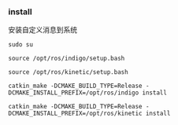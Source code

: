 ### install
安装自定义消息到系统

   `sudo su`

   `source /opt/ros/indigo/setup.bash`


   `source /opt/ros/kinetic/setup.bash`


   `catkin_make -DCMAKE_BUILD_TYPE=Release -DCMAKE_INSTALL_PREFIX=/opt/ros/indigo install`



   `catkin_make -DCMAKE_BUILD_TYPE=Release -DCMAKE_INSTALL_PREFIX=/opt/ros/kinetic install`
